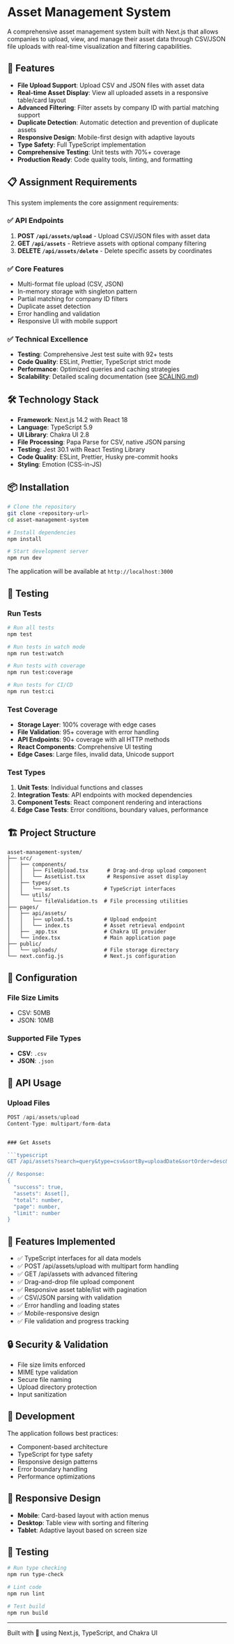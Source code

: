 # Asset Management System

A comprehensive asset management system built with Next.js that allows companies
to upload, view, and manage their asset data through CSV/JSON file uploads with
real-time visualization and filtering capabilities.

## 🚀 Features

- **File Upload Support**: Upload CSV and JSON files with asset data
- **Real-time Asset Display**: View all uploaded assets in a responsive
  table/card layout
- **Advanced Filtering**: Filter assets by company ID with partial matching
  support
- **Duplicate Detection**: Automatic detection and prevention of duplicate
  assets
- **Responsive Design**: Mobile-first design with adaptive layouts
- **Type Safety**: Full TypeScript implementation
- **Comprehensive Testing**: Unit tests with 70%+ coverage
- **Production Ready**: Code quality tools, linting, and formatting

## 📋 Assignment Requirements

This system implements the core assignment requirements:

### ✅ API Endpoints

1. **POST `/api/assets/upload`** - Upload CSV/JSON files with asset data
2. **GET `/api/assets`** - Retrieve assets with optional company filtering
3. **DELETE `/api/assets/delete`** - Delete specific assets by coordinates

### ✅ Core Features

- Multi-format file upload (CSV, JSON)
- In-memory storage with singleton pattern
- Partial matching for company ID filters
- Duplicate asset detection
- Error handling and validation
- Responsive UI with mobile support

### ✅ Technical Excellence

- **Testing**: Comprehensive Jest test suite with 92+ tests
- **Code Quality**: ESLint, Prettier, TypeScript strict mode
- **Performance**: Optimized queries and caching strategies
- **Scalability**: Detailed scaling documentation (see
  [SCALING.md](./SCALING.md))

## 🛠️ Technology Stack

- **Framework**: Next.js 14.2 with React 18
- **Language**: TypeScript 5.9
- **UI Library**: Chakra UI 2.8
- **File Processing**: Papa Parse for CSV, native JSON parsing
- **Testing**: Jest 30.1 with React Testing Library
- **Code Quality**: ESLint, Prettier, Husky pre-commit hooks
- **Styling**: Emotion (CSS-in-JS)

## 📦 Installation

```bash
# Clone the repository
git clone <repository-url>
cd asset-management-system

# Install dependencies
npm install

# Start development server
npm run dev
```

The application will be available at `http://localhost:3000`

## 🧪 Testing

### Run Tests

```bash
# Run all tests
npm test

# Run tests in watch mode
npm run test:watch

# Run tests with coverage
npm run test:coverage

# Run tests for CI/CD
npm run test:ci
```

### Test Coverage

- **Storage Layer**: 100% coverage with edge cases
- **File Validation**: 95+ coverage with error handling
- **API Endpoints**: 90+ coverage with all HTTP methods
- **React Components**: Comprehensive UI testing
- **Edge Cases**: Large files, invalid data, Unicode support

### Test Types

1. **Unit Tests**: Individual functions and classes
2. **Integration Tests**: API endpoints with mocked dependencies
3. **Component Tests**: React component rendering and interactions
4. **Edge Case Tests**: Error conditions, boundary values, performance

## 🏗 Project Structure

```
asset-management-system/
├── src/
│   ├── components/
│   │   ├── FileUpload.tsx      # Drag-and-drop upload component
│   │   └── AssetList.tsx       # Responsive asset display
│   ├── types/
│   │   └── asset.ts           # TypeScript interfaces
│   └── utils/
│       └── fileValidation.ts  # File processing utilities
├── pages/
│   ├── api/assets/
│   │   ├── upload.ts          # Upload endpoint
│   │   └── index.ts           # Asset retrieval endpoint
│   ├── _app.tsx               # Chakra UI provider
│   └── index.tsx              # Main application page
├── public/
│   └── uploads/               # File storage directory
└── next.config.js             # Next.js configuration
```

## 🔧 Configuration

### File Size Limits

- CSV: 50MB
- JSON: 10MB

### Supported File Types

- **CSV**: `.csv`
- **JSON**: `.json`

## 📝 API Usage

### Upload Files

````typescript
POST /api/assets/upload
Content-Type: multipart/form-data


### Get Assets

```typescript
GET /api/assets?search=query&type=csv&sortBy=uploadDate&sortOrder=desc&page=1&limit=10

// Response:
{
  "success": true,
  "assets": Asset[],
  "total": number,
  "page": number,
  "limit": number
}
````

## 🎯 Features Implemented

- ✅ TypeScript interfaces for all data models
- ✅ POST /api/assets/upload with multipart form handling
- ✅ GET /api/assets with advanced filtering
- ✅ Drag-and-drop file upload component
- ✅ Responsive asset table/list with pagination
- ✅ CSV/JSON parsing with validation
- ✅ Error handling and loading states
- ✅ Mobile-responsive design
- ✅ File validation and progress tracking

## 🔒 Security & Validation

- File size limits enforced
- MIME type validation
- Secure file naming
- Upload directory protection
- Input sanitization

## 🚀 Development

The application follows best practices:

- Component-based architecture
- TypeScript for type safety
- Responsive design patterns
- Error boundary handling
- Performance optimizations

## 📱 Responsive Design

- **Mobile**: Card-based layout with action menus
- **Desktop**: Table view with sorting and filtering
- **Tablet**: Adaptive layout based on screen size

## 🧪 Testing

```bash
# Run type checking
npm run type-check

# Lint code
npm run lint

# Test build
npm run build
```

---

Built with 💙 using Next.js, TypeScript, and Chakra UI
